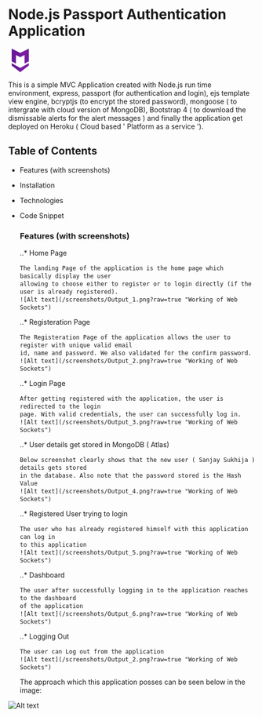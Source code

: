 # Node.js Passport Authentication Application 
![alt text](https://github.com/adam-p/markdown-here/raw/master/src/common/images/icon48.png "Logo Title Text 1")

This is a simple MVC Application created with Node.js run time environment, express, passport
(for authentication and login), ejs template view engine, bcryptjs (to encrypt the stored password),
mongoose ( to intergrate with cloud version of MongoDB), Bootstrap 4 ( to download the 
dismissable alerts for the alert messages ) and finally the application get deployed
on Heroku ( Cloud based ' Platform as a service ').

## Table of Contents

  - Features (with screenshots)
  - Installation 
  - Technologies
  - Code Snippet

    ### Features (with screenshots)
  
    ..* Home Page
        
        The landing Page of the application is the home page which basically display the user 
        allowing to choose either to register or to login directly (if the user is already registered).
        ![Alt text](/screenshots/Output_1.png?raw=true "Working of Web Sockets")

    ..* Registeration Page
        
        The Registeration Page of the application allows the user to register with unique valid email
        id, name and password. We also validated for the confirm password. 
        ![Alt text](/screenshots/Output_2.png?raw=true "Working of Web Sockets")
    
    ..* Login Page
        
        After getting registered with the application, the user is redirected to the login
        page. With valid credentials, the user can successfully log in. 
        ![Alt text](/screenshots/Output_3.png?raw=true "Working of Web Sockets")

    ..* User details get stored in MongoDB ( Atlas)
        
        Below screenshot clearly shows that the new user ( Sanjay Sukhija ) details gets stored
        in the database. Also note that the password stored is the Hash Value
        ![Alt text](/screenshots/Output_4.png?raw=true "Working of Web Sockets")

    ..* Registered User trying to login
        
        The user who has already registered himself with this application can log in
        to this application 
        ![Alt text](/screenshots/Output_5.png?raw=true "Working of Web Sockets")

    ..* Dashboard
        
        The user after successfully logging in to the application reaches to the dashboard
        of the application  
        ![Alt text](/screenshots/Output_6.png?raw=true "Working of Web Sockets")

    ..* Logging Out
        
        The user can Log out from the application  
        ![Alt text](/screenshots/Output_2.png?raw=true "Working of Web Sockets")

    
    
    
    The approach which this application posses can be seen below in the image:
    
   ![Alt text](/screenshots/socket.png?raw=true "Working of Web Sockets")


